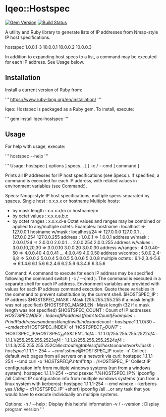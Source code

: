 # Iqeo::Hostspec

[![Gem Version](https://badge.fury.io/rb/iqeo-hostspec.png)](http://badge.fury.io/rb/iqeo-hostspec)
[![Build Status](https://travis-ci.org/iqeo/iqeo-hostspec.png?branch=master)](https://travis-ci.org/iqeo/iqeo-hostspec)

A utility and Ruby library to generate lists of IP addresses from Nmap-style IP host specifications.

hostspec 1.0.0.1-3
10.0.0.1
10.0.0.2
10.0.0.3

In addition to expanding host specs to a list, a command may be executed for each IP address. See Usage below.

## Installation

Install a current version of Ruby from:

'''
https://www.ruby-lang.org/en/installation/
'''

Iqeo::Hostspec is packaged as a Ruby gem. To install, execute:

'''
gem install iqeo-hostspec
'''

## Usage

For help with usage, execute:

'''
hostspec --help
'''

'''
Usage: hostspec [ options ] specs... [ [ -c / --cmd ] command ]

Prints all IP addresses for IP host specifications (see Specs:).
If specified, a command is executed for each IP address, with related values in environment variables (see Command:).

Specs:
  Nmap-style IP host specifications, multiple specs separated by spaces.
  Single host       : x.x.x.x or hostname
  Multiple hosts:
  - by mask length  : x.x.x.x/m or hostname/m
  - by octet values : x.x.x.a,b,c
  - by octet ranges : x.x.x.d-e
  Octet values and ranges may be combined or applied to any/multiple octets.
  Examples:
    hostname         : localhost      => 127.0.0.1
    hostname w/mask  : localhost/24   => 127.0.0.0  127.0.0.1 ... 127.0.0.254  127.0.0.255
    address          : 1.0.0.1        => 1.0.0.1
    address w/mask   : 2.0.0.1/24     => 2.0.0.0  2.0.0.1  ...  2.0.0.254  2.0.0.255
    address w/values : 3.0.0.10,20,30 => 3.0.0.10 3.0.0.20 3.0.0.30
    address w/ranges : 4.0.0.40-50    => 4.0.0.40 4.0.0.41 ...  4.0.0.49 4.0.0.50
    address w/combo  : 5.0.0.2,4-6,8  => 5.0.0.2  5.0.0.4  5.0.0.5  5.0.0.6  5.0.0.8
    multiple octets  : 6.1-2,3.4-5.6  => 6.1.4.6  6.1.5.6  6.2.4.6  6.2.5.6  6.3.4.6  6.3.5.6

Command:
  A command to execute for each IP address may be specified following the command switch ( -c / --cmd ).
  The command is executed in a separate shell for each IP address.
  Environment variables are provided with values for each IP address command execution.
  Quote these variables in the command to prevent substitution by the current shell.
    $HOSTSPEC_IP      : IP address
    $HOSTSPEC_MASK    : Mask (255.255.255.255 if a mask length was not specified)
    $HOSTSPEC_MASKLEN : Mask length (32 if a mask length was not specified)
    $HOSTSPEC_COUNT   : Count of IP addresses
    $HOSTSPEC_INDEX   : Index of IP address (from 1 to Count)
  Examples:
    Print IP addresses and mask length with index and count:
      hostspec 1.1.1.0/30 --cmd echo '$HOSTSPEC_INDEX' of '$HOSTSPECT_COUNT' : '$HOSTSPEC_IP/$HOSTSPEC_MASKLEN'
      ...
      1 of 4 : 1.1.1.0/255.255.255.252
      2 of 4 : 1.1.1.1/255.255.255.252
      3 of 4 : 1.1.1.2/255.255.255.252
      4 of 4 : 1.1.1.3/255.255.255.252
    Collect routing tables of all hosts on a network via ssh:
      hostspec 1.1.1.1-254 --cmd 'ssh me@$HOSTSPEC_IP route -n'
    Collect default web pages from all servers on a network via curl:
      hostspec 1.1.1.1-254 --cmd curl -o '$HOSTSPEC_IP.html' 'http://$HOSTSPEC_IP'
    Collect IP configuration info from multiple windows systems (run from a windows system):
      hostspec 1.1.1.1-254 --cmd psexec '\\%HOSTSPEC_IP%' ipconfig /all
    Collect IP configuration info from multiple windows systems (run from a linux system with kerberos):
      hostspec 1.1.1.1-254 --cmd winexe --kerberos yes //$(dig -x '$HOSTSPEC_IP' +short) ipconfig /all
    ...or any task that you would have to execute individually on multiple systems.

Options:
  -h / --help     : Display this helpful information
  -v / --version  : Display program version
'''

